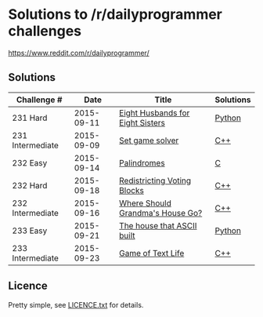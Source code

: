 
# Solutions to /r/dailyprogrammer challenges

https://www.reddit.com/r/dailyprogrammer/


## Solutions

 Challenge # | Date | Title | Solutions 
-------------|------|-------|-----------
231 Hard | 2015-09-11 | [Eight Husbands for Eight Sisters ](https://www.reddit.com/r/dailyprogrammer/comments/3kj1v9/20150911_challenge_231_hard_eight_husbands_for/) | [Python](231h/main.py)
231 Intermediate | 2015-09-09 | [Set game solver](https://www.reddit.com/r/dailyprogrammer/comments/3ke4l6/20150909_challenge_231_intermediate_set_game/) | [C++](231i/main.cpp)
232 Easy | 2015-09-14 | [Palindromes](https://www.reddit.com/r/dailyprogrammer/comments/3kx6oh/20150914_challenge_232_easy_palindromes/) | [C](232e/main.c)
232 Hard | 2015-09-18 | [Redistricting Voting Blocks](https://www.reddit.com/r/dailyprogrammer/comments/3lf3i2/20150918_challenge_232_hard_redistricting_voting/) | [C++](232h/main.cpp)
232 Intermediate | 2015-09-16 | [Where Should Grandma's House Go?](https://www.reddit.com/r/dailyprogrammer/comments/3l61vx/20150916_challenge_232_intermediate_where_should/) | [C++](232i/main.cpp)
233 Easy | 2015-09-21 | [The house that ASCII built](https://www.reddit.com/r/dailyprogrammer/comments/3ltee2/20150921_challenge_233_easy_the_house_that_ascii/) | [Python](233e/main.py)
233 Intermediate | 2015-09-23 | [Game of Text Life](https://www.reddit.com/r/dailyprogrammer/comments/3m2vvk/20150923_challenge_233_intermediate_game_of_text/) | [C++](233i/main.cpp)


## Licence

Pretty simple, see [LICENCE.txt](LICENCE.txt) for details.

